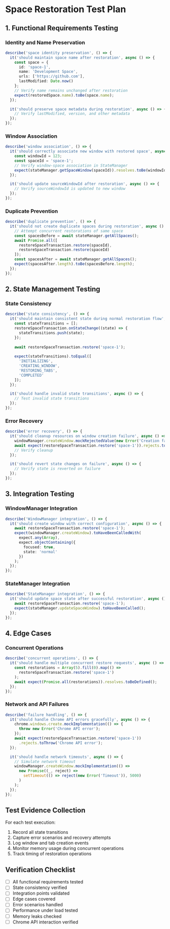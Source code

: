 # Space Restoration Test Plan

## 1. Functional Requirements Testing

### Identity and Name Preservation
```typescript
describe('space identity preservation', () => {
  it('should maintain space name after restoration', async () => {
    const space = {
      id: 'space-1',
      name: 'Development Space',
      urls: ['https://github.com'],
      lastModified: Date.now()
    };
    // Verify name remains unchanged after restoration
    expect(restoredSpace.name).toBe(space.name);
  });

  it('should preserve space metadata during restoration', async () => {
    // Verify lastModified, version, and other metadata
  });
});
```

### Window Association
```typescript
describe('window association', () => {
  it('should correctly associate new window with restored space', async () => {
    const windowId = 123;
    const spaceId = 'space-1';
    // Verify window-space association in StateManager
    expect(stateManager.getSpaceWindow(spaceId)).resolves.toBe(windowId);
  });

  it('should update sourceWindowId after restoration', async () => {
    // Verify sourceWindowId is updated to new window
  });
});
```

### Duplicate Prevention
```typescript
describe('duplicate prevention', () => {
  it('should not create duplicate spaces during restoration', async () => {
    // Attempt concurrent restorations of same space
    const spacesBefore = await stateManager.getAllSpaces();
    await Promise.all([
      restoreSpaceTransaction.restore(spaceId),
      restoreSpaceTransaction.restore(spaceId)
    ]);
    const spacesAfter = await stateManager.getAllSpaces();
    expect(spacesAfter.length).toBe(spacesBefore.length);
  });
});
```

## 2. State Management Testing

### State Consistency
```typescript
describe('state consistency', () => {
  it('should maintain consistent state during normal restoration flow', async () => {
    const stateTransitions = [];
    restoreSpaceTransaction.onStateChange((state) => {
      stateTransitions.push(state);
    });
    
    await restoreSpaceTransaction.restore('space-1');
    
    expect(stateTransitions).toEqual([
      'INITIALIZING',
      'CREATING_WINDOW',
      'RESTORING_TABS',
      'COMPLETED'
    ]);
  });

  it('should handle invalid state transitions', async () => {
    // Test invalid state transitions
  });
});
```

### Error Recovery
```typescript
describe('error recovery', () => {
  it('should cleanup resources on window creation failure', async () => {
    windowManager.createWindow.mockRejectedValue(new Error('Creation failed'));
    await expect(restoreSpaceTransaction.restore('space-1')).rejects.toThrow();
    // Verify cleanup
  });

  it('should revert state changes on failure', async () => {
    // Verify state is reverted on failure
  });
});
```

## 3. Integration Testing

### WindowManager Integration
```typescript
describe('WindowManager integration', () => {
  it('should create window with correct configuration', async () => {
    await restoreSpaceTransaction.restore('space-1');
    expect(windowManager.createWindow).toHaveBeenCalledWith(
      expect.any(Array),
      expect.objectContaining({
        focused: true,
        state: 'normal'
      })
    );
  });
});
```

### StateManager Integration
```typescript
describe('StateManager integration', () => {
  it('should update space state after successful restoration', async () => {
    await restoreSpaceTransaction.restore('space-1');
    expect(stateManager.updateSpaceWindow).toHaveBeenCalled();
  });
});
```

## 4. Edge Cases

### Concurrent Operations
```typescript
describe('concurrent operations', () => {
  it('should handle multiple concurrent restore requests', async () => {
    const restorations = Array(5).fill(0).map(() => 
      restoreSpaceTransaction.restore('space-1')
    );
    await expect(Promise.all(restorations)).resolves.toBeDefined();
  });
});
```

### Network and API Failures
```typescript
describe('failure handling', () => {
  it('should handle Chrome API errors gracefully', async () => {
    chrome.windows.create.mockImplementation(() => {
      throw new Error('Chrome API error');
    });
    await expect(restoreSpaceTransaction.restore('space-1'))
      .rejects.toThrow('Chrome API error');
  });

  it('should handle network timeouts', async () => {
    // Simulate network timeout
    windowManager.createWindow.mockImplementation(() => 
      new Promise((_, reject) => 
        setTimeout(() => reject(new Error('Timeout')), 5000)
      )
    );
  });
});
```

## Test Evidence Collection

For each test execution:
1. Record all state transitions
2. Capture error scenarios and recovery attempts
3. Log window and tab creation events
4. Monitor memory usage during concurrent operations
5. Track timing of restoration operations

## Verification Checklist

- [ ] All functional requirements tested
- [ ] State consistency verified
- [ ] Integration points validated
- [ ] Edge cases covered
- [ ] Error scenarios handled
- [ ] Performance under load tested
- [ ] Memory leaks checked
- [ ] Chrome API interaction verified